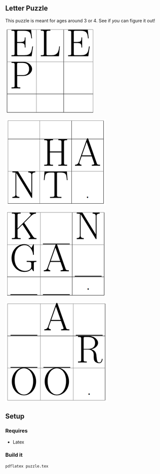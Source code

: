 ## Letter Puzzle

This puzzle is meant for ages around 3 or 4. See if _you_ can figure it out!

![one](screenshots/Screen%20Shot%202017-10-14%20at%2011.05.41%20AM.png?raw=true)

![two](screenshots/Screen%20Shot%202017-10-14%20at%2011.05.53%20AM.png?raw=true)

![three](screenshots/Screen%20Shot%202017-10-14%20at%2011.06.01%20AM.png?raw=true)

![four](screenshots/Screen%20Shot%202017-10-14%20at%2011.06.06%20AM.png?raw=true)


## Setup

### Requires
* Latex

### Build it

```
pdflatex puzzle.tex
```
